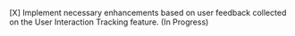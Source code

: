 [X] Implement necessary enhancements based on user feedback collected on the User Interaction Tracking feature. (In Progress)